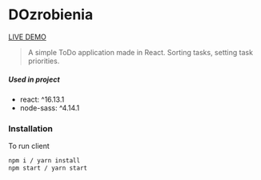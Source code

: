 # DOzrobienia

[LIVE DEMO](https://dozrobienia-app.netlify.app/)

> A simple ToDo application made in React. Sorting tasks, setting task priorities.
##### Used in project
- react: ^16.13.1
- node-sass: ^4.14.1


### Installation


To run client
```sh
npm i / yarn install
npm start / yarn start
```
